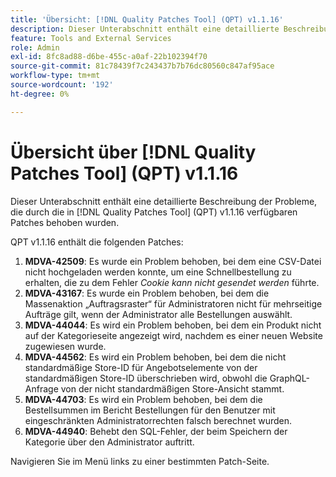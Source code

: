 ```yaml
---
title: 'Übersicht: [!DNL Quality Patches Tool] (QPT) v1.1.16'
description: Dieser Unterabschnitt enthält eine detaillierte Beschreibung der Probleme, die durch die in Version 1.1.16  [!DNL Quality Patches Tool]  Patches behoben wurden.
feature: Tools and External Services
role: Admin
exl-id: 8fc8ad88-d6be-455c-a0af-22b102394f70
source-git-commit: 81c78439f7c243437b7b76dc80560c847af95ace
workflow-type: tm+mt
source-wordcount: '192'
ht-degree: 0%

---
```


# Übersicht über [!DNL Quality Patches Tool] (QPT) v1.1.16

Dieser Unterabschnitt enthält eine detaillierte Beschreibung der Probleme, die durch die in [!DNL Quality Patches Tool] (QPT) v1.1.16 verfügbaren Patches behoben wurden.

QPT v1.1.16 enthält die folgenden Patches:

1. **MDVA-42509**: Es wurde ein Problem behoben, bei dem eine CSV-Datei nicht hochgeladen werden konnte, um eine Schnellbestellung zu erhalten, die zu dem Fehler *Cookie kann nicht gesendet werden* führte.
1. **MDVA-43167**: Es wurde ein Problem behoben, bei dem die Massenaktion „Auftragsraster“ für Administratoren nicht für mehrseitige Aufträge gilt, wenn der Administrator alle Bestellungen auswählt.
1. **MDVA-44044**: Es wird ein Problem behoben, bei dem ein Produkt nicht auf der Kategorieseite angezeigt wird, nachdem es einer neuen Website zugewiesen wurde.
1. **MDVA-44562**: Es wird ein Problem behoben, bei dem die nicht standardmäßige Store-ID für Angebotselemente von der standardmäßigen Store-ID überschrieben wird, obwohl die GraphQL-Anfrage von der nicht standardmäßigen Store-Ansicht stammt.
1. **MDVA-44703**: Es wird ein Problem behoben, bei dem die Bestellsummen im Bericht Bestellungen für den Benutzer mit eingeschränkten Administratorrechten falsch berechnet wurden.
1. **MDVA-44940**: Behebt den SQL-Fehler, der beim Speichern der Kategorie über den Administrator auftritt.

Navigieren Sie im Menü links zu einer bestimmten Patch-Seite.
